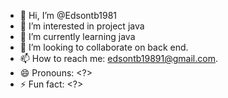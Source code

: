 - 👋 Hi, I’m @Edsontb1981
- 👀 I’m interested in project java
- 🌱 I’m currently learning java
- 💞️ I’m looking to collaborate on back end.
- 📫 How to reach me: edsontb19891@gmail.com.
- 😄 Pronouns: <?>
- ⚡ Fun fact: <?>

<!---
Edsontb1981/Edsontb1981 is a ✨ special ✨ repository because its `README.md` (this file) appears on your GitHub profile.
You can click the Preview link to take a look at your changes.
--->
